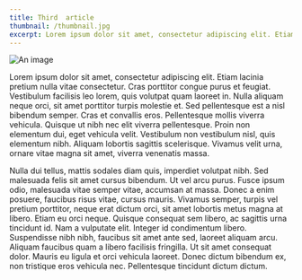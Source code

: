 ```yaml
---
title: Third  article
thumbnail: /thumbnail.jpg
excerpt: Lorem ipsum dolor sit amet, consectetur adipiscing elit. Etiam lacinia pretium nulla vitae consectetur. Cras porttitor congue purus et feugiat. Vestibulum facilisis leo lorem, quis volutpat quam laoreet in. Nulla aliquam neque orci, sit amet porttitor turpis molestie et.
---
```


![An image](/thumbnail.jpg)

Lorem ipsum dolor sit amet, consectetur adipiscing elit. Etiam lacinia pretium nulla vitae consectetur. Cras porttitor congue purus et feugiat. Vestibulum facilisis leo lorem, quis volutpat quam laoreet in. Nulla aliquam neque orci, sit amet porttitor turpis molestie et. Sed pellentesque est a nisl bibendum semper. Cras et convallis eros. Pellentesque mollis viverra vehicula. Quisque ut nibh nec elit viverra pellentesque. Proin non elementum dui, eget vehicula velit. Vestibulum non vestibulum nisl, quis elementum nibh. Aliquam lobortis sagittis scelerisque. Vivamus velit urna, ornare vitae magna sit amet, viverra venenatis massa.

Nulla dui tellus, mattis sodales diam quis, imperdiet volutpat nibh. Sed malesuada felis sit amet cursus bibendum. Ut vel arcu purus. Fusce ipsum odio, malesuada vitae semper vitae, accumsan at massa. Donec a enim posuere, faucibus risus vitae, cursus mauris. Vivamus semper, turpis vel pretium porttitor, neque erat dictum orci, sit amet lobortis metus magna at libero. Etiam eu orci neque. Quisque consequat sem libero, ac sagittis urna tincidunt id. Nam a vulputate elit. Integer id condimentum libero. Suspendisse nibh nibh, faucibus sit amet ante sed, laoreet aliquam arcu. Aliquam faucibus quam a libero facilisis fringilla. Ut sit amet consequat dolor. Mauris eu ligula et orci vehicula laoreet. Donec dictum bibendum ex, non tristique eros vehicula nec. Pellentesque tincidunt dictum dictum.
